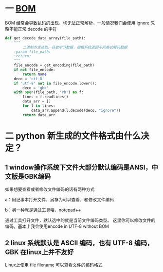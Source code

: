 # 一 [BOM](https://www.cnblogs.com/findumars/p/3620078.html)

BOM 经常会导致乱码的出现，切无法正常解析，一般情况我们会使用 ignore 忽略不能正常 decode 的字符

```py
def get_decode_data_array(file_path):
    """
        二进制方式读取，获取字节数据，根据系统返回不同格式解码数据
    :param file_path:
    :return:
    """
    file_encode = get_encoding(file_path)
    if not file_encode:
        return None
    deco = 'utf-8'
    if 'utf-8' not in file_encode.lower():
        deco = 'gbk'
    with open(file_path, 'rb') as f:
        lines = f.readlines()
        data_arr = []
        for l in lines:
            data_arr.append(l.decode(deco, "ignore"))
        return data_arr
```

# 二 python 新生成的文件格式由什么决定？

## 1 window操作系统下文件大部分默认编码是ANSI，中文版是GBK编码

如果想要查看或者修改文件编码的话有两种方式

a：用记事本打开文件，另存为可以查看，和修改文件编码

b：另一种就是通过工具喽，notepad++

通过工具打开文件，默认选中的就是当前文件编码类型。
这里你可以修改文件的编码，基本上我会使用encode in UTF-8 without BOM

## 2 linux 系统默认是 ASCII 编码，也有 UTF-8 编码，GBK 在linux上并不友好

Linux上使用 file filename 可以查看文件的编码格式
